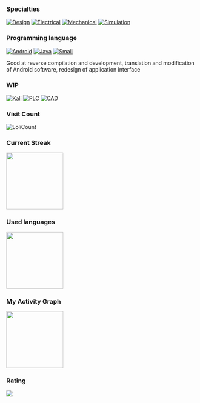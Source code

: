 ### Specialties

[![Design](https://img.shields.io/badge/-Design-29B6F6?style=flat&logo=Design&logoColor=white)](#)
[![Electrical](https://img.shields.io/badge/-Electrical-FF3D00?style=flat&logo=Electrical&logoColor=white)](#)
[![Mechanical](https://img.shields.io/badge/-Mechanical-90A4AE?style=flat&logo=Mechanical&logoColor=white)](#)
[![Simulation](https://img.shields.io/badge/-Simulation-9CCC65?style=flat&logo=Simulation&logoColor=white)](#)

### Programming language
[![Android](https://img.shields.io/badge/-Android-3DDC84?style=flat&logo=Android&logoColor=white)](#)
[![Java](https://img.shields.io/badge/-Java-007396?style=flat&logo=java&logoColor=white)](#)
[![Smali](https://img.shields.io/badge/-Smali-7F52FF?style=flat&logo=Small&logoColor=white)](#)

Good at reverse compilation and development, translation and modification of Android software, redesign of application interface

### WIP
[![Kali](https://img.shields.io/badge/-Kali-3986F5?style=flat&logo=&logoColor=white)](#)
[![PLC](https://img.shields.io/badge/-PLC-CE93D8?style=flat&logo=&logoColor=white)](#)
[![CAD](https://img.shields.io/badge/-CAD-FFB74D?style=flat&logo=&logoColor=white)](#)

### Visit Count
![LoliCount](https://count.getloli.com/get/@PatrickAlex2019?theme=asoul)

### Current Streak
 <a href="https://github.com/PatrickAlex2019">
    <img align="center"
         height="150em"
         src="https://github-readme-streak-stats.herokuapp.com/?user=PatrickAlex2019&theme=black-ice&hide_border=true&stroke=0000&background=0D1117&ring=e05397&fire=e05397&currStreakLabel=e05397" />
 </a>

### Used languages
 <a href="https://github.com/PatrickAlex2019">
    <img align="center"
         height="150em"
         src="https://github-readme-stats.vercel.app/api/top-langs?username=PatrickAlex2019&show_icons=true&include_all_commits=true&count_private=true&theme=apprentice&hide_border=true&bg_color=0D1117&layout=compact"
    />
 </a>

### My Activity Graph
 <a href="https://github.com/PatrickAlex2019">
    <img align="center"
         height="150em"
         src="https://activity-graph.herokuapp.com/graph?username=PatrickAlex2019&custom_title=Patrick%20Alex&hide_border=true&bg_color=0D1117&line=fff&point=fff&theme=github" />
  </a>

### Rating
  <a href="https://github.com/PatrickAlex2019">
    <img
      align="center"
      src="https://github-profile-trophy.vercel.app/?username=PatrickAlex2019&theme=onedark&no-frame=true&row=1&&margin-w=20&no-bg=true"/>
  </a>
</a>
